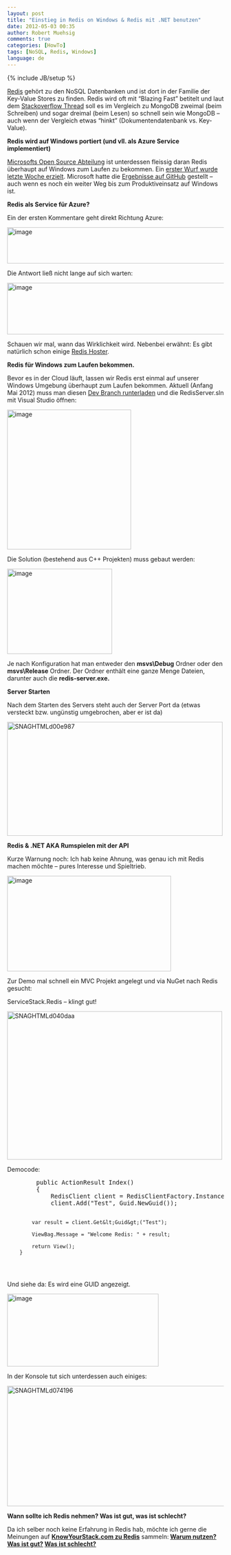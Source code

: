 ```yaml
---
layout: post
title: "Einstieg in Redis on Windows & Redis mit .NET benutzen"
date: 2012-05-03 00:35
author: Robert Muehsig
comments: true
categories: [HowTo]
tags: [NoSQL, Redis, Windows]
language: de
---
```

{% include JB/setup %}
<p><a href="http://redis.io/">Redis</a> gehört zu den NoSQL Datenbanken und ist dort in der Familie der Key-Value Stores zu finden. Redis wird oft mit “Blazing Fast” betitelt und laut dem <a href="http://stackoverflow.com/questions/5252577/how-much-faster-is-redis-than-mongodb">Stackoverflow Thread</a> soll es im Vergleich zu MongoDB zweimal (beim Schreiben) und sogar dreimal (beim Lesen) so schnell sein wie MongoDB – auch wenn der Vergleich etwas “hinkt” (Dokumentendatenbank vs. Key-Value).</p> <p><strong>Redis wird auf Windows portiert (und vll. als Azure Service implementiert)</strong></p> <p><a href="http://blogs.msdn.com/b/interoperability/archive/2012/04/12/announcing-one-more-way-microsoft-will-engage-with-the-open-source-and-standards-communities.aspx">Microsofts Open Source Abteilung</a> ist unterdessen fleissig daran Redis überhaupt auf Windows zum Laufen zu bekommen. Ein <a href="http://blogs.msdn.com/b/interoperability/archive/2012/04/26/here-s-to-the-first-release-from-ms-open-tech-redis-on-windows.aspx">erster Wurf wurde letzte Woche erzielt</a>. Microsoft hatte die <a href="https://github.com/MSOpenTech/redis">Ergebnisse auf GitHub</a> gestellt – auch wenn es noch ein weiter Weg bis zum Produktiveinsatz auf Windows ist.</p> <p><strong>Redis als Service für Azure?</strong></p> <p>Ein der ersten Kommentare geht direkt Richtung Azure:</p> <p><a href="{{BASE_PATH}}/assets/wp-images-de/image1529.png"><img style="background-image: none; border-bottom: 0px; border-left: 0px; padding-left: 0px; padding-right: 0px; display: inline; border-top: 0px; border-right: 0px; padding-top: 0px" title="image" border="0" alt="image" src="{{BASE_PATH}}/assets/wp-images-de/image_thumb694.png" width="586" height="84"></a></p> <p>Die Antwort ließ nicht lange auf sich warten:</p> <p><a href="{{BASE_PATH}}/assets/wp-images-de/image1530.png"><img style="background-image: none; border-bottom: 0px; border-left: 0px; padding-left: 0px; padding-right: 0px; display: inline; border-top: 0px; border-right: 0px; padding-top: 0px" title="image" border="0" alt="image" src="{{BASE_PATH}}/assets/wp-images-de/image_thumb695.png" width="589" height="120"></a></p> <p>Schauen wir mal, wann das Wirklichkeit wird. Nebenbei erwähnt: Es gibt natürlich schon einige <a href="http://www.cloudhostingguru.com/redis-server-hosting.php">Redis Hoster</a>.</p> <p><strong>Redis für Windows zum Laufen bekommen.</strong></p> <p>Bevor es in der Cloud läuft, lassen wir Redis erst einmal auf unserer Windows Umgebung überhaupt zum Laufen bekommen. Aktuell (Anfang Mai 2012) muss man diesen <a href="https://github.com/MSOpenTech/redis/tree/bksavecow">Dev Branch runterladen</a> und die RedisServer.sln mit Visual Studio öffnen:</p> <p><a href="{{BASE_PATH}}/assets/wp-images-de/image1531.png"><img style="background-image: none; border-bottom: 0px; border-left: 0px; padding-left: 0px; padding-right: 0px; display: inline; border-top: 0px; border-right: 0px; padding-top: 0px" title="image" border="0" alt="image" src="{{BASE_PATH}}/assets/wp-images-de/image_thumb696.png" width="288" height="325"></a></p> <p>Die Solution (bestehend aus C++ Projekten) muss gebaut werden:</p> <p><a href="{{BASE_PATH}}/assets/wp-images-de/image1532.png"><img style="background-image: none; border-bottom: 0px; border-left: 0px; margin: 0px; padding-left: 0px; padding-right: 0px; display: inline; border-top: 0px; border-right: 0px; padding-top: 0px" title="image" border="0" alt="image" src="{{BASE_PATH}}/assets/wp-images-de/image_thumb697.png" width="244" height="198"></a></p> <p>Je nach Konfiguration hat man entweder den <strong>msvs\Debug</strong> Ordner oder den <strong>msvs\Release</strong> Ordner. Der Ordner enthält eine ganze Menge Dateien, darunter auch die <strong>redis-server.exe.</strong></p> <p><strong>Server Starten</strong></p> <p>Nach dem Starten des Servers steht auch der Server Port da (etwas versteckt bzw. ungünstig umgebrochen, aber er ist da)</p> <p><a href="{{BASE_PATH}}/assets/wp-images-de/SNAGHTMLd00e987.png"><img style="background-image: none; border-bottom: 0px; border-left: 0px; padding-left: 0px; padding-right: 0px; display: inline; border-top: 0px; border-right: 0px; padding-top: 0px" title="SNAGHTMLd00e987" border="0" alt="SNAGHTMLd00e987" src="{{BASE_PATH}}/assets/wp-images-de/SNAGHTMLd00e987_thumb.png" width="501" height="265"></a></p> <p><strong>Redis &amp; .NET AKA Rumspielen mit der API</strong></p> <p>Kurze Warnung noch: Ich hab keine Ahnung, was genau ich mit Redis machen möchte – pures Interesse und Spieltrieb.</p> <p><a href="{{BASE_PATH}}/assets/wp-images-de/image1533.png"><img style="background-image: none; border-bottom: 0px; border-left: 0px; padding-left: 0px; padding-right: 0px; display: inline; border-top: 0px; border-right: 0px; padding-top: 0px" title="image" border="0" alt="image" src="{{BASE_PATH}}/assets/wp-images-de/image_thumb698.png" width="381" height="222"></a></p> <p>Zur Demo mal schnell ein MVC Projekt angelegt und via NuGet nach Redis gesucht:</p> <p>ServiceStack.Redis – klingt gut!</p> <p><a href="{{BASE_PATH}}/assets/wp-images-de/SNAGHTMLd040daa.png"><img style="background-image: none; border-bottom: 0px; border-left: 0px; padding-left: 0px; padding-right: 0px; display: inline; border-top: 0px; border-right: 0px; padding-top: 0px" title="SNAGHTMLd040daa" border="0" alt="SNAGHTMLd040daa" src="{{BASE_PATH}}/assets/wp-images-de/SNAGHTMLd040daa_thumb.png" width="500" height="345"></a></p> <p>Democode:</p> <div style="padding-bottom: 0px; margin: 0px; padding-left: 0px; padding-right: 0px; display: inline; float: none; padding-top: 0px" id="scid:812469c5-0cb0-4c63-8c15-c81123a09de7:a4264196-1f20-4255-b277-b52ba412f148" class="wlWriterEditableSmartContent"><pre name="code" class="c#">        public ActionResult Index()
        {
            RedisClient client = RedisClientFactory.Instance.CreateRedisClient("localhost",6379);
            client.Add("Test", Guid.NewGuid());

            var result = client.Get&lt;Guid&gt;("Test");

            ViewBag.Message = "Welcome Redis: " + result;

            return View();
        }
</pre></div>





<p>Und siehe da: Es wird eine GUID angezeigt.</p>
<p><a href="{{BASE_PATH}}/assets/wp-images-de/image1534.png"><img style="background-image: none; border-bottom: 0px; border-left: 0px; padding-left: 0px; padding-right: 0px; display: inline; border-top: 0px; border-right: 0px; padding-top: 0px" title="image" border="0" alt="image" src="{{BASE_PATH}}/assets/wp-images-de/image_thumb699.png" width="352" height="169"></a></p>
<p>In der Konsole tut sich unterdessen auch einiges:</p>
<p><a href="{{BASE_PATH}}/assets/wp-images-de/SNAGHTMLd074196.png"><img style="background-image: none; border-bottom: 0px; border-left: 0px; padding-left: 0px; padding-right: 0px; display: inline; border-top: 0px; border-right: 0px; padding-top: 0px" title="SNAGHTMLd074196" border="0" alt="SNAGHTMLd074196" src="{{BASE_PATH}}/assets/wp-images-de/SNAGHTMLd074196_thumb.png" width="529" height="280"></a></p>





<p><strong>Wann sollte ich Redis nehmen? Was ist gut, was ist schlecht?</strong></p>
<p>Da ich selber noch keine Erfahrung in Redis hab, möchte ich gerne die Meinungen auf <a href="http://www.knowyourstack.com/what-is/redis"><strong>KnowYourStack.com zu Redis</strong></a> sammeln:<strong> </strong><a href="http://www.knowyourstack.com/when-should-i-use/redis"><strong>Warum nutzen?</strong></a><strong> </strong><a href="http://www.knowyourstack.com/why/redis/rocks"><strong>Was ist gut?</strong></a><strong> </strong><a href="http://www.knowyourstack.com/why/redis/sucks"><strong>Was ist schlecht?</strong></a></p>
